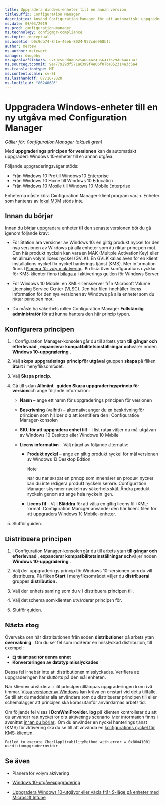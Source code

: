 ```yaml
---
title: Uppgradera Windows-enheter till en annan version
titleSuffix: Configuration Manager
description: Använd Configuration Manager för att automatiskt uppgradera Windows 10-enheter till en annan Windows-version.
ms.date: 09/03/2019
ms.prod: configuration-manager
ms.technology: configmgr-compliance
ms.topic: conceptual
ms.assetid: b0c9db74-841e-46eb-8924-957cde968bf7
author: mestew
ms.author: mstewart
manager: dougeby
ms.openlocfilehash: 57f8c503d8a8ac54604a2435641bb29d0b4a1847
ms.sourcegitcommit: 9ec77929df571a6399f4e06f07be852314a3c5a4
ms.translationtype: MT
ms.contentlocale: sv-SE
ms.lasthandoff: 07/10/2020
ms.locfileid: "86240685"
---
```

# <a name="upgrade-windows-devices-to-a-new-edition-with-configuration-manager"></a>Uppgradera Windows-enheter till en ny utgåva med Configuration Manager

*Gäller för: Configuration Manager (aktuell gren)*

Med **uppgraderings principen för versionen** kan du automatiskt uppgradera Windows 10-enheter till en annan utgåva.

Följande uppgraderingsvägar stöds:

- Från Windows 10 Pro till Windows 10 Enterprise
- Från Windows 10 Home till Windows 10 Education
- Från Windows 10 Mobile till Windows 10 Mobile Enterprise

Enheterna måste köra Configuration Manager-klient program varan. Enheter som hanteras av [lokal MDM](../../mdm/understand/manage-mobile-devices-with-on-premises-infrastructure.md) stöds inte.

## <a name="before-you-start"></a>Innan du börjar

Innan du börjar uppgradera enheter till den senaste versionen bör du gå igenom följande krav:  

- För Station ära versioner av Windows 10: en giltig produkt nyckel för den nya versionen av Windows på alla enheter som du riktar principen mot. Den här produkt nyckeln kan vara en MAK (Multiple Activation Key) eller en allmän volym licens nyckel (GVLK). En GVLK kallas även för en klient installations nyckel för nyckel hanterings tjänst (KMS). Mer information finns i [Planera för volym aktivering](https://docs.microsoft.com/windows/deployment/volume-activation/plan-for-volume-activation-client). En lista över konfigurations nycklar för KMS-klienter finns i [bilaga a](https://docs.microsoft.com/windows-server/get-started/kmsclientkeys) i aktiverings guiden för Windows Server. <!--496871-->  

- För Windows 10 Mobile: en XML-licensserver från Microsoft Volume Licensing Service Center (VLSC). Den här filen innehåller licens information för den nya versionen av Windows på alla enheter som du riktar principen mot.

- Du måste ha säkerhets rollen Configuration Manager **Fullständig administratör** för att kunna hantera den här princip typen.

## <a name="configure-the-policy"></a>Konfigurera principen  

1. I Configuration Manager-konsolen går du till arbets ytan **till gångar och efterlevnad** , **expanderar kompatibilitetsinställningar och**väljer noden **Windows 10-uppgradering** .  

2. Välj **skapa uppgraderings princip för utgåva**i gruppen **skapa** på fliken **Start** i menyfliksområdet.  

3. Välj **Skapa princip**.  

4. Gå till sidan **Allmänt** i **guiden Skapa uppgraderingsprincip för version**och ange följande information:  

    - **Namn** – ange ett namn för uppgraderings principen för versionen  

    - **Beskrivning** (valfritt) – alternativt anger du en beskrivning för principen som hjälper dig att identifiera den i Configuration Manager-konsolen  

    - **SKU för att uppgradera enhet till** – i list rutan väljer du mål utgåvan av Windows 10 Desktop eller Windows 10 Mobile  

    - **Licens information** – Välj något av följande alternativ:  

        - **Produkt nyckel** – ange en giltig produkt nyckel för mål versionen av Windows 10 Desktop Edition  

            > [!NOTE]  
            > När du har skapat en princip som innehåller en produkt nyckel kan du inte redigera produkt nyckeln senare. Configuration Manager skymmer nyckeln av säkerhets skäl. Ändra produkt nyckeln genom att ange hela nyckeln igen.  

        - **Licens fil** – Välj **Bläddra** för att välja en giltig licens fil i XML-format. Configuration Manager använder den här licens filen för att uppgradera Windows 10 Mobile-enheter.  

5. Slutför guiden.  

## <a name="deploy-the-policy"></a>Distribuera principen  

1. I Configuration Manager-konsolen går du till arbets ytan **till gångar och efterlevnad** , **expanderar kompatibilitetsinställningar och**väljer noden **Windows 10-uppgradering** .  

2. Välj den uppgraderings princip för Windows 10-versionen som du vill distribuera. På fliken **Start** i menyfliksområdet väljer du **distribuera**i gruppen **distribution** .  

3. Välj den enhets samling som du vill distribuera principen till.

4. Välj det schema som klienten utvärderar principen för.

5. Slutför guiden.

## <a name="next-steps"></a>Nästa steg

Övervaka den här distributionen från noden **distributioner** på arbets ytan **övervakning** . Om du ser fel som indikerar en misslyckad distribution, till exempel:

- **Ej tillämpad för denna enhet**
- **Konverteringen av datatyp misslyckades**

Dessa fel innebär inte att distributionen misslyckades. Verifiera att uppgraderingen har slutförts på den mål enheten.

När klienten utvärderar mål principen tillämpas uppgraderingen inom två timmar. [Vissa versioner av Windows](https://docs.microsoft.com/windows/deployment/upgrade/windows-10-edition-upgrades) kan kräva en omstart vid detta tillfälle. Se till att du meddelar alla användare som du distribuerar principen till eller schemalägger att principen ska köras utanför användarnas arbets tid.

Om följande fel visas i **DcmWmiProvider. log** på klienten kontrollerar du att du använder rätt nyckel för ditt aktiverings scenario. Mer information finns i avsnittet [innan du börjar](#before-you-start) . Om du använder en nyckel hanterings tjänst (KMS) för aktivering ska du se till att använda en [konfigurations nyckel för KMS-klienten](https://docs.microsoft.com/windows-server/get-started/kmsclientkeys).  <!-- 496871 -->

`Failed to execute CheckApplicabilityMethod with error = 0x80041001 OsEditionUpgradeProvider`

## <a name="see-also"></a>Se även

- [Planera för volym aktivering](https://docs.microsoft.com/windows/deployment/volume-activation/plan-for-volume-activation-client)

- [Windows 10-utgåveuppgradering](https://docs.microsoft.com/windows/deployment/upgrade/windows-10-edition-upgrades)

- [Uppgradera Windows 10-utgåvor eller växla från S-läge på enheter med Microsoft Intune](https://docs.microsoft.com/intune/edition-upgrade-configure-windows-10)
